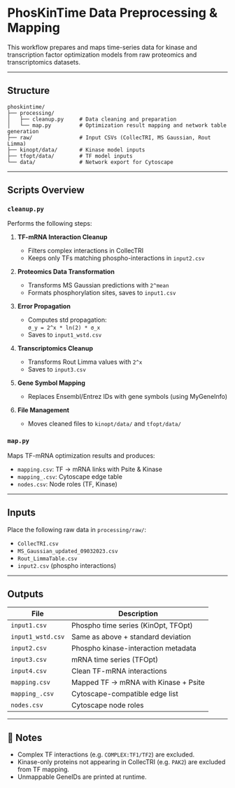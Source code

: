 
# PhosKinTime Data Preprocessing & Mapping

This workflow prepares and maps time-series data for kinase and transcription factor optimization models from raw proteomics and transcriptomics datasets.

---

## Structure

```
phoskintime/
├── processing/
│   ├── cleanup.py     # Data cleaning and preparation
│   └── map.py         # Optimization result mapping and network table generation
├── raw/               # Input CSVs (CollecTRI, MS Gaussian, Rout Limma)
├── kinopt/data/       # Kinase model inputs
├── tfopt/data/        # TF model inputs
└── data/              # Network export for Cytoscape
```

---

## Scripts Overview

### `cleanup.py`

Performs the following steps:

1. **TF-mRNA Interaction Cleanup**
   - Filters complex interactions in CollecTRI
   - Keeps only TFs matching phospho-interactions in `input2.csv`

2. **Proteomics Data Transformation**
   - Transforms MS Gaussian predictions with `2^mean`
   - Formats phosphorylation sites, saves to `input1.csv`

3. **Error Propagation**
   - Computes std propagation:  
     `σ_y = 2^x * ln(2) * σ_x`
   - Saves to `input1_wstd.csv`

4. **Transcriptomics Cleanup**
   - Transforms Rout Limma values with `2^x`
   - Saves to `input3.csv`

5. **Gene Symbol Mapping**
   - Replaces Ensembl/Entrez IDs with gene symbols (using MyGeneInfo)

6. **File Management**
   - Moves cleaned files to `kinopt/data/` and `tfopt/data/`

### `map.py`

Maps TF-mRNA optimization results and produces:

- `mapping.csv`: TF → mRNA links with Psite & Kinase
- `mapping_.csv`: Cytoscape edge table
- `nodes.csv`: Node roles (TF, Kinase)

---

## Inputs

Place the following raw data in `processing/raw/`:

- `CollecTRI.csv`
- `MS_Gaussian_updated_09032023.csv`
- `Rout_LimmaTable.csv`
- `input2.csv` (phospho interactions)

---

## Outputs

| File                  | Description                             |
|-----------------------|-----------------------------------------|
| `input1.csv`          | Phospho time series (KinOpt, TFOpt)     |
| `input1_wstd.csv`     | Same as above + standard deviation      |
| `input2.csv`          | Phospho kinase-interaction metadata     |
| `input3.csv`          | mRNA time series (TFOpt)                |
| `input4.csv`          | Clean TF-mRNA interactions              |
| `mapping.csv`         | Mapped TF → mRNA with Kinase + Psite    |
| `mapping_.csv`        | Cytoscape-compatible edge list          |
| `nodes.csv`           | Cytoscape node roles                    |

---

## 🧠 Notes

- Complex TF interactions (e.g. `COMPLEX:TF1/TF2`) are excluded.
- Kinase-only proteins not appearing in CollecTRI (e.g. `PAK2`) are excluded from TF mapping.
- Unmappable GeneIDs are printed at runtime.